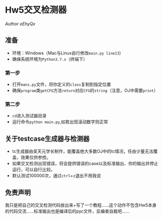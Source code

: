 # Hw5交叉检测器

*Author eEhyQx*

## 准备

* 环境：Windows（Mac与Linux自行修改`main.py line13`）
* 确保系统环境为`Python3.7.x`（终端下）

### 第一步

* 打开`mans.py`文件，将你定义的`class`复制到指定位置
* 确保`program`类`getCFG`方法`return`对应`CFG`的`string`（注意，OJ中需要`print`）

### 第二步

* `cd`进入测试器目录
* 运行命令`python main.py`,如若出现滚动数字则正常

## 关于testcase生成器与检测器

* tc生成器由吴天元学长制作，能覆盖绝大多数OJ中的tc情况，任由少量无法覆盖，效果仅供参控。
* 如果交叉检测出现错误，将会提供错误的case以及标准输出、你的输出并停止运行，可以自行比较。
* 默认测试100000次，通过`ctrl`+`z`退出不用我说

## 免责声明

我只是把自己的交叉检测代码放出来+写了一个教程……这个动作不包含Hw5本身的代码交流……标准输出也是编译后的pyc文件，反编者自裁吧……



